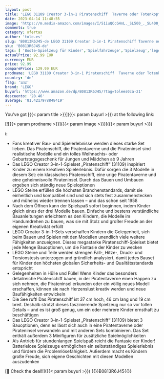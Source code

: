 ```yaml
---
layout: post
title: 'LEGO 31109 Creator 3-in-1 Piratenschiff  Taverne oder Totenkopfinsel Spielzeug Set  Piratentaverne  Pirateninsel'
date: 2023-04-14 11:48:55
image: 'https://m.media-amazon.com/images/I/51iuQCcG4nL._SL500_._SL400_.jpg'
comments: true
category: ofertas
author: 'tole.es'
slug: 'B0813R6J45-de LEGO 31109 Creator 3-in-1 Piratenschiff Taverne oder...'
sku: 'B0813R6J45-de'
tags: [ 'Boote-Spielzeug für Kinder','Spielfahrzeuge','Spielzeug','lego','🇩🇪', ]
actualPrice: 92.99 EUR
currency: EUR
price: 92.99
comparePrice: 129.99 EUR
prodname: 'LEGO 31109 Creator 3-in-1 Piratenschiff  Taverne oder Totenkopfinsel Spielzeug Set  Piratentaverne  Pirateninsel'
country: 'de'
flag: '🇩🇪'
brand: 'LEGO'
buyurl: 'https://www.amazon.de/dp/B0813R6J45/?tag=tolees0ca-21'
descuento: '28.46'
average: '81.4217978848419'
---
```


You've got [{{< param title >}}]({{< param buyurl >}}) at the following link:

[![{{< param prodname >}}]({{< param image >}})]({{< param buyurl >}})

ℹ️:

- Fans kreativer Bau- und Spielerlebnisse werden dieses starke Set lieben. Das Piratenschiff, die Piratentaverne und die Pirateninsel sind realistische Modelle und ein tolles Weihnachts- oder Geburtstagsgeschenk für Jungen und Mädchen ab 9 Jahren
- Das LEGO Creator 3-in-1-Spielset „Piratenschiff“ (31109) inspiriert Kinder zu einem kreativen Spielerlebnis. Dafür sorgen die 3 Modelle in diesem Set: ein klassisches Piratenschiff, eine urige Piratentaverne und eine geheimnisvolle Pirateninsel. Durch das Bauen und Umbauen ergeben sich ständig neue Spieloptionen
- LEGO Steine erfüllen die höchsten Branchenstandards, damit sie einheitlich und kompatibel sind und sich stets fest zusammenstecken und mühelos wieder trennen lassen – und das schon seit 1958
- Nach dem Öffnen kann der Spielspaß sofort beginnen, indem Kinder gleich eines der drei Modelle bauen. Einfache und bestens verständliche Bauanleitungen erleichtern es den Kindern, die Modelle im Handumdrehen zu bauen, was sie mit Stolz und großer Freude an der eigenen Kreativität erfüllt
- LEGO Creator 3-in-1-Sets verschaffen Kindern die Gelegenheit, sich beim Bauen und Spielen mit den Modellen unendlich viele weitere Fähigkeiten anzueignen. Dieses megastarke Piratenschiff-Spielset bietet jede Menge Bauoptionen, um die Fantasie der Kinder zu wecken
- LEGO Steine und Teile werden strengen Fall-, Hitze-, Druck- und Torsionstests unterzogen und gründlich analysiert, damit jedes Bauset für Kinder den höchsten globalen Sicherheits- und Qualitätsstandards entspricht
- Gelegenheiten in Hülle und Fülle! Wenn Kinder das besonders detailreiche Piratenschiff bauen, in der Piratentaverne einen Happen zu sich nehmen, die Pirateninsel erkunden oder ein völlig neues Modell erschaffen, können sie nach Herzenslust kreativ werden und neue Baufähigkeiten entwickeln
- Die See ruft! Das Piratenschiff ist 37 cm hoch, 46 cm lang und 19 cm breit. Deshalb strotzt dieses faszinierende Spielzeug nur so vor tollen Details – und es ist groß genug, um ein oder mehrere Kinder ernsthaft zu beschäftigen
- Das LEGO Creator 3-in-1-Spielset „Piratenschiff“ (31109) bietet 3 Bauoptionen, denn es lässt sich auch in eine Piratentaverne oder Pirateninsel verwandeln und mit anderen Sets kombinieren. Das Set enthält außerdem 3 Minifiguren für zusätzliche Spielmöglichkeiten
- Als Antrieb für stundenlangen Spielspaß reicht die Fantasie der Kinder! Batterielose Spielzeuge ermöglichen ein selbstständiges Spielerlebnis und fördern die Problemlösefähigkeit. Außerdem macht es Kindern große Freude, sich eigene Geschichten mit diesen Modellen auszudenken

[🛒 Check the deal!!]({{< param buyurl >}})
{{<world>}}B0813R6J45{{</world>}}
